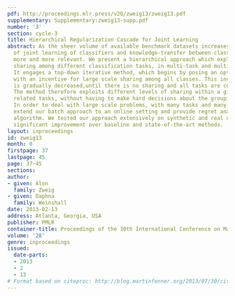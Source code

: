 ```yaml
---
pdf: http://proceedings.mlr.press/v28/zweig13/zweig13.pdf
supplementary: Supplementary:zweig13-supp.pdf
number: '3'
section: cycle-3
title: Hierarchical Regularization Cascade for Joint Learning
abstract: As the sheer volume of available benchmark datasets increases, the problem
  of joint learning of classifiers and knowledge-transfer between classifiers, becomes
  more and more relevant. We present a hierarchical approach which exploits information
  sharing among different classification tasks, in multi-task and multi-class settings.
  It engages a top-down iterative method, which begins by posing an optimization problem
  with an incentive for large scale sharing among all classes. This incentive to share
  is gradually decreased,until there is no sharing and all tasks are considered separately.
  The method therefore exploits different levels of sharing within a given group of
  related tasks, without having to make hard decisions about the grouping of tasks.
  In order to deal with large scale problems, with many tasks and many classes, we
  extend our batch approach to an online setting and provide regret analysis of the
  algorithm. We tested our approach extensively on synthetic and real datasets, showing
  significant improvement over baseline and state-of-the-art methods.
layout: inproceedings
id: zweig13
month: 0
firstpage: 37
lastpage: 45
page: 37-45
sections: 
author:
- given: Alon
  family: Zweig
- given: Daphna
  family: Weinshall
date: 2013-02-13
address: Atlanta, Georgia, USA
publisher: PMLR
container-title: Proceedings of the 30th International Conference on Machine Learning
volume: '28'
genre: inproceedings
issued:
  date-parts:
  - 2013
  - 2
  - 13
# Format based on citeproc: http://blog.martinfenner.org/2013/07/30/citeproc-yaml-for-bibliographies/
---
```

